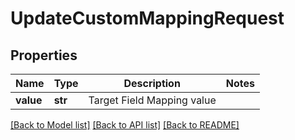 # UpdateCustomMappingRequest


## Properties
Name | Type | Description | Notes
------------ | ------------- | ------------- | -------------
**value** | **str** | Target Field Mapping value | 

[[Back to Model list]](../../README.md#documentation-for-models) [[Back to API list]](../../README.md#documentation-for-api-endpoints) [[Back to README]](../../README.md)


